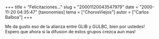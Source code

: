 +++
title = "Felicitaciones..."
slug = "20001120043547979"
date = "2000-11-20 04:35:47"
[taxonomies]
tema = ["ChorosViejos"]
autor = ["Carlos Balboa"]
+++

Me da gusto eso de la alianza entre GLIB y GULBC, bien por ustedes!
Espero que ahora si la difusion de estos grupos crezca aun mas!

